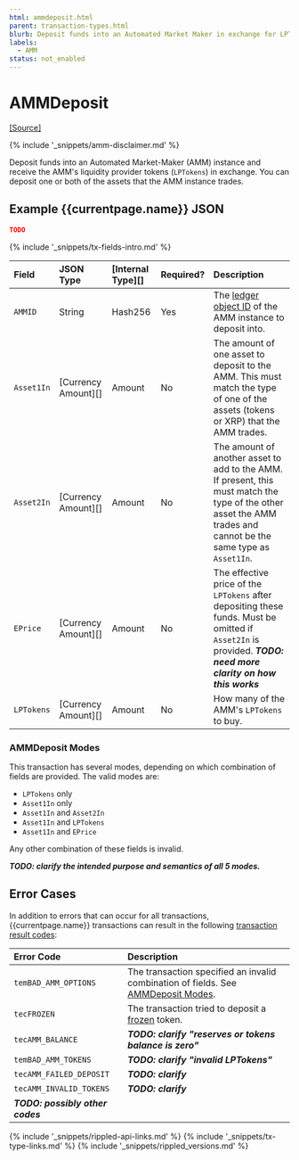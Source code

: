 ```yaml
---
html: ammdeposit.html
parent: transaction-types.html
blurb: Deposit funds into an Automated Market Maker in exchange for LPTokens.
labels:
  - AMM
status: not_enabled
---
```

# AMMDeposit
[[Source]](https://github.com/gregtatcam/rippled/blob/amm-core-functionality/src/ripple/app/tx/impl/AMMDeposit.cpp "Source")
<!-- TODO: Update source link to merged version when available -->

{% include '_snippets/amm-disclaimer.md' %}

Deposit funds into an Automated Market-Maker (AMM) instance and receive the AMM's liquidity provider tokens (`LPTokens`) in exchange. You can deposit one or both of the assets that the AMM instance trades.

## Example {{currentpage.name}} JSON

```json
TODO
```

{% include '_snippets/tx-fields-intro.md' %}
<!--{# fix md highlighting_ #}-->

| Field      | JSON Type           | [Internal Type][] | Required? | Description |
|:-----------|:--------------------|:------------------|:----------|:------------|
| `AMMID`    | String              | Hash256           | Yes | The [ledger object ID](ledger-object-id.html) of the AMM instance to deposit into. |
| `Asset1In` | [Currency Amount][] | Amount            | No | The amount of one asset to deposit to the AMM. This must match the type of one of the assets (tokens or XRP) that the AMM trades. |
| `Asset2In` | [Currency Amount][] | Amount            | No | The amount of another asset to add to the AMM. If present, this must match the type of the other asset the AMM trades and cannot be the same type as `Asset1In`. |
| `EPrice`   | [Currency Amount][] | Amount            | No | The effective price of the `LPTokens` after depositing these funds. Must be omitted if `Asset2In` is provided. ***TODO: need more clarity on how this works*** |
| `LPTokens` | [Currency Amount][] | Amount            | No | How many of the AMM's `LPTokens` to buy. |


### AMMDeposit Modes

This transaction has several modes, depending on which combination of fields are provided. The valid modes are:

- `LPTokens` only
- `Asset1In` only
- `Asset1In` and `Asset2In`
- `Asset1In` and `LPTokens`
- `Asset1In` and `EPrice`

Any other combination of these fields is invalid.

***TODO: clarify the intended purpose and semantics of all 5 modes.***


## Error Cases

In addition to errors that can occur for all transactions, {{currentpage.name}} transactions can result in the following [transaction result codes](transaction-results.html):

| Error Code           | Description                                  |
|:---------------------|:---------------------------------------------|
| `temBAD_AMM_OPTIONS` | The transaction specified an invalid combination of fields. See [AMMDeposit Modes](#ammdeposit-modes). |
| `tecFROZEN`          | The transaction tried to deposit a [frozen](freezes.html) token. |
| `tecAMM_BALANCE`     | ***TODO: clarify "reserves or tokens balance is zero"*** |
| `temBAD_AMM_TOKENS`  | ***TODO: clarify "invalid LPTokens"*** |
| `tecAMM_FAILED_DEPOSIT` | ***TODO: clarify*** |
| `tecAMM_INVALID_TOKENS` | ***TODO: clarify*** |
| ***TODO: possibly other codes*** | |

<!--{# common link defs #}-->
{% include '_snippets/rippled-api-links.md' %}
{% include '_snippets/tx-type-links.md' %}
{% include '_snippets/rippled_versions.md' %}
